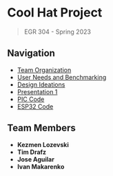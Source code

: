 # Cool Hat Project
> EGR 304 - Spring 2023

## Navigation
- [Team Organization](team-organization)
- [User Needs and Benchmarking](user-needs-benchmarking)
- [Design Ideations](design-ideation)
- [Presentation 1](presentation-1)
- [PIC Code](pic.md)
- [ESP32 Code](esp32.md)

## Team Members
- **Kezmen Lozevski**
- **Tim Drafz**
- **Jose Aguilar**
- **Ivan Makarenko**

